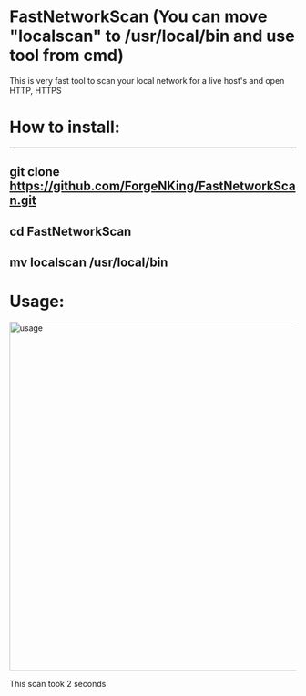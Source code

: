 # FastNetworkScan (You can move "localscan" to /usr/local/bin and use tool from cmd)
This is very fast tool to scan your local network for a live host's and open HTTP, HTTPS

# How to install:
-----------------------------------------------------------
git clone https://github.com/ForgeNKing/FastNetworkScan.git
-----------------------------------------------------------
cd FastNetworkScan
-----------------------------------------------------------
mv localscan /usr/local/bin
-----------------------------------------------------------

# Usage:

<img width="613" alt="usage" src="https://user-images.githubusercontent.com/84499861/209074062-8074feee-16ec-468d-9f0c-8900c710862e.png">

This scan took 2 seconds
